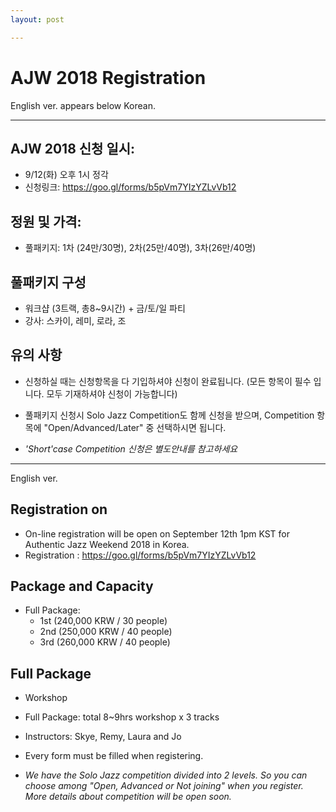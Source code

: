 ```yaml
---
layout: post

---
```

# AJW 2018 Registration

English ver. appears below Korean.

---

## AJW 2018 신청 일시: 

* 9/12(화) 오후 1시 정각
* 신청링크: https://goo.gl/forms/b5pVm7YIzYZLvVb12 

## 정원 및 가격:

* 풀패키지: 1차 (24만/30명), 2차(25만/40명), 3차(26만/40명)

## 풀패키지 구성

* 워크샵 (3트랙, 총8~9시간) + 금/토/일 파티
* 강사: 스카이, 레미, 로라, 조

## 유의 사항

* 신청하실 때는 신청항목을 다 기입하셔야 신청이 완료됩니다. (모든 항목이 필수 입니다. 모두 기재하셔야 신청이 가능합니다)
* 풀패키지 신청시 Solo Jazz Competition도 함께 신청을 받으며, Competition 항목에 "Open/Advanced/Later" 중 선택하시면 됩니다.

* *'Short'case Competition 신청은 별도안내를 참고하세요*

---

English ver.

## Registration on

* On-line registration will be open on September 12th 1pm KST for Authentic Jazz Weekend 2018 in Korea.
* Registration : https://goo.gl/forms/b5pVm7YIzYZLvVb12 

## Package and Capacity

* Full Package: 
  * 1st (240,000 KRW / 30 people)
  * 2nd (250,000 KRW / 40 people)
  * 3rd (260,000 KRW / 40 people)

## Full Package

* Workshop
* Full Package: total 8~9hrs workshop x 3 tracks
* Instructors: Skye, Remy, Laura and Jo
* Every form must be filled when registering.

* *We have the Solo Jazz competition divided into 2 levels. So you can choose among "Open, Advanced or Not joining" when you register. More details about competition will be open soon.*
